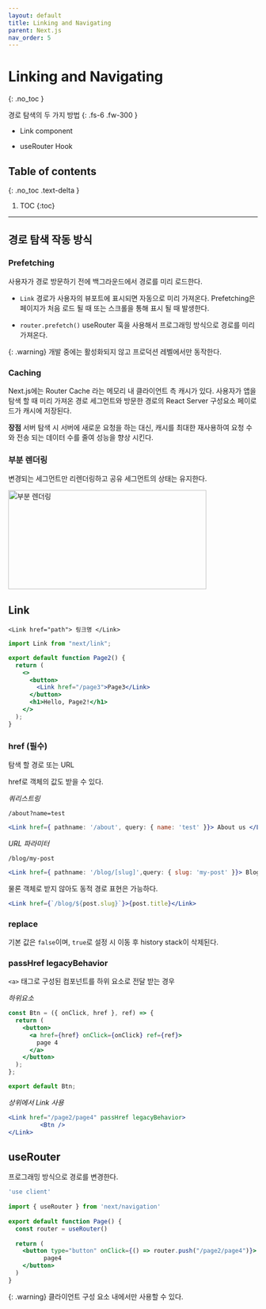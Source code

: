 ```yaml
---
layout: default
title: Linking and Navigating
parent: Next.js
nav_order: 5
---
```



# Linking and Navigating
{: .no_toc }

경로 탐색의 두 가지 방법 
{: .fs-6 .fw-300 }

- Link component 

- useRouter Hook 

## Table of contents
{: .no_toc .text-delta }

1. TOC
{:toc}

---


## 경로 탐색 작동 방식 

### Prefetching

사용자가 경로 방문하기 전에 백그라운드에서 경로를 미리 로드한다. 

- `Link`  경로가 사용자의 뷰포트에 표시되면 자동으로 미리 가져온다. Prefetching은 페이지가 처음 로드 될 때 또는 스크롤을 통해 표시 될 때 발생한다. 

- `router.prefetch()`  useRouter 훅을 사용해서 프로그래밍 방식으로 경로를 미리 가져온다. 

{: .warning}
개발 중에는 활성화되지 않고 프로덕션 레벨에서만 동작한다. 

### Caching

Next.js에는 Router Cache 라는 메모리 내 클라이언트 측 캐시가 있다. 사용자가 앱을 탐색 할 때 미리 가져온 경로 세그먼트와 방문한 경로의 React Server 구성요소 페이로드가 캐시에 저장된다. 

**장점** 서버 탐색 시 서버에 새로운 요청을 하는 대신, 캐시를 최대한 재사용하여 요청 수와 전송 되는 데이터 수를 줄여 성능을 향상 시킨다. 


### 부분 렌더링 

변경되는 세그먼트만 리렌더링하고 공유 세그먼트의 상태는 유지한다. 

<img src="../../../assets/images/partrendering.png" alt="부분 렌더링" aria-label="부분 렌더링 Image" width="400" height="200">


## Link 

 `<Link href="path"> 링크명 </Link>` 

```jsx
import Link from "next/link";

export default function Page2() {
  return (
    <>
      <button>
        <Link href="/page3">Page3</Link>
      </button>
      <h1>Hello, Page2!</h1>
    </>
  );
}
```

### href (필수)

탐색 할 경로 또는 URL 

href로 객체의 값도 받을 수 있다. 

*쿼리스트링*

`/about?name=test`

```jsx
<Link href={ pathname: '/about', query: { name: 'test' }}> About us </Link>
```


*URL 파라미터*

`/blog/my-post`

```jsx
<Link href={ pathname: '/blog/[slug]',query: { slug: 'my-post' }}> Blog Post </Link>
```

물론 객체로 받지 않아도 동적 경로 표현은 가능하다. 

```jsx
<Link href={`/blog/${post.slug}`}>{post.title}</Link>
```


### replace

기본 값은 `false`이며, `true`로 설정 시 이동 후 history stack이 삭제된다. 


### passHref legacyBehavior

`<a>` 태그로 구성된 컴포넌트를 하위 요소로 전달 받는 경우 

*하위요소*

```jsx
const Btn = ({ onClick, href }, ref) => {
  return (
    <button>
      <a href={href} onClick={onClick} ref={ref}>
        page 4
      </a>
    </button>
  );
};

export default Btn;
```

*상위에서 Link 사용*

```jsx
<Link href="/page2/page4" passHref legacyBehavior> 
         <Btn />
</Link>
```

## useRouter 

프로그래밍 방식으로 경로를 변경한다. 

```jsx
'use client'
 
import { useRouter } from 'next/navigation'
 
export default function Page() {
  const router = useRouter()
 
  return (
    <button type="button" onClick={() => router.push("/page2/page4")}>
          page4
    </button>
  )
}
```

{: .warning}
클라이언트 구성 요소 내에서만 사용할 수 있다.

